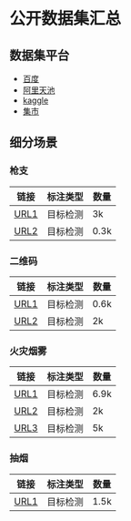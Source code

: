 # 公开数据集汇总



## 数据集平台

- [百度](https://aistudio.baidu.com/aistudio/datasetoverview)
- [阿里天池](https://tianchi.aliyun.com/dataset)
- [kaggle](https://www.kaggle.com/datasets)
- [集市](https://www.cvmart.net/dataSets)



## 细分场景

### 枪支

| 链接                                                         | 标注类型 | 数量 |
| ------------------------------------------------------------ | -------- | ---- |
| [URL1](https://www.kaggle.com/datasets/shivanirana63/labeled-guns-data-for-object-detection) | 目标检测 | 3k   |
| [URL2](https://www.kaggle.com/code/gattoni/faster-rcnn-guns-object-detection-with-save-load/data) | 目标检测 | 0.3k |

### 二维码

| 链接                                                         | 标注类型 | 数量 |
| ------------------------------------------------------------ | -------- | ---- |
| [URL1](https://aistudio.baidu.com/aistudio/datasetdetail/147099/0) | 目标检测 | 0.6k |
| [URL2](https://aistudio.baidu.com/aistudio/datasetdetail/103078/0) | 目标检测 | 2k   |

### 火灾烟雾

| 链接                                                         | 标注类型 | 数量 |
| ------------------------------------------------------------ | -------- | ---- |
| [URL1](https://aistudio.baidu.com/aistudio/datasetdetail/107770/0) | 目标检测 | 6.9k |
| [URL2](https://aistudio.baidu.com/aistudio/datasetdetail/90352) | 目标检测 | 2k   |
| [URL3](https://aistudio.baidu.com/aistudio/datasetdetail/84374/0) | 目标检测 | 5k   |

### 抽烟

| 链接                                                         | 标注类型 | 数量 |
| ------------------------------------------------------------ | -------- | ---- |
| [URL1](https://aistudio.baidu.com/aistudio/datasetdetail/72629/0) | 目标检测 | 1.5k |



